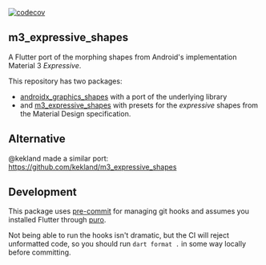 [![codecov](https://codecov.io/gh/benthillerkus/m3_expressive_shapes/graph/badge.svg?token=BI0aUtvgn3)](https://codecov.io/gh/benthillerkus/m3_expressive_shapes)

## m3_expressive_shapes

A Flutter port of the morphing shapes from Android's implementation Material 3 _Expressive_.

This repository has two packages:
- [androidx_graphics_shapes](packages/androidx_graphics_shapes) with a port of the underlying library
- and [m3_expressive_shapes](packages/m3_expressive_shapes) with presets for the _expressive_ shapes from the Material Design specification.

## Alternative

@kekland made a similar port: https://github.com/kekland/m3_expressive_shapes

## Development

This package uses [pre-commit](https://pre-commit.com/) for managing git hooks and assumes you installed Flutter through [puro](http://puro.dev).

Not being able to run the hooks isn't dramatic, but the CI will reject unformatted code, so you should run `dart format .` in some way locally before committing.
